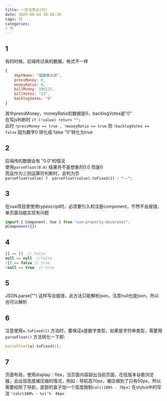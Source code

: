 ```yaml
---
title: 一些注意点(坑)
date: 2020-08-04 18:48:30
tags: 坑
categories: 
- 坑
---
```

## 1
有的时候，后端传过来的数据，格式不一样
```js
{
    deptName: "福建事业部",
    pressMoney: 0,
    moneyRatio: 0,
    billMoney: 106225,
    billVotes: "23",
    backlogVotes: "0"
}
```
其中pressMoney，moneyRatio的数据是0，backlogVotes是"0"  
在写js判断时 `if (!value) return "";`  
此时 `!pressMoney == true , !moneyRatio == true`
而 `!backlogVotes == false`
因为数字0 转化成 false    "0"转化为true

## 2
后端传的数据会有 "0.0"的情况  
使用`parseFloat(0.0)` 结果并不是想象的0.0  而是0  
而且作为三则运算符判断时，会判为负  
`parseFloat(value) ?  parseFloat(value).toFixed(1) : "--";`

## 3 
在vue项目里使用typescript时，必须要引入和注册component，不然不会报错，单页面功能实现有问题
```js
import { Component, Vue } from "vue-property-decorator";
@Component({})
```
## 4
```js
[] == []  // false
null == null  //false
![] == false // true
!null == true  // true
```
## 5
JSON.parse("") 这样写会报错，此方法只能解析json，注意null也是json，所以也可以解析

## 6
注意使用`a.toFixed(1)` 方法时，要保证a是数字类型，如果是字符串类型，需要用 `parseFloat()` 方法转化一下即:  
```js
parseFloat(a).toFixed(1);
```
## 7
页面布局，使用display：flex，当页面内容超出当前页面，在低版本谷歌浏览器，会出现高度被压缩的情况，例如：导航高70px，被压缩到了只有50px，所以需要给除了导航，底部的盒子加一个高度限制`calc(100% - 70px)`  在stylus中的写法 `'calc(100% - %s)'%  86px`